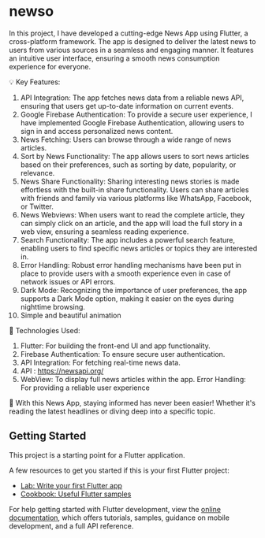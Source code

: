 # newso

In this project, I have developed a cutting-edge News App using Flutter, a cross-platform framework. The app is designed to deliver the latest news to users from various sources in a seamless and engaging manner. It features an intuitive user interface, ensuring a smooth news consumption experience for everyone.

💡 Key Features:
1.  API Integration: The app fetches news data from a reliable news API, ensuring that users get up-to-date information on current 
    events.
2.  Google Firebase Authentication: To provide a secure user experience, I have implemented Google Firebase Authentication, allowing 
    users to sign in and access personalized news content.
3.  News Fetching: Users can browse through a wide range of news articles.
4.  Sort by News Functionality: The app allows users to sort news articles based on their preferences, such as sorting by date, 
    popularity, or relevance.
5.  News Share Functionality: Sharing interesting news stories is made effortless with the built-in share functionality. Users can share 
    articles with friends and family via various platforms like WhatsApp, Facebook, or Twitter.
6.  News Webviews: When users want to read the complete article, they can simply click on an article, and the app will load the full 
    story in a web view, ensuring a seamless reading experience.
7.  Search Functionality: The app includes a powerful search feature, enabling users to find specific news articles or topics they are 
    interested in.
8.  Error Handling: Robust error handling mechanisms have been put in place to provide users with a smooth experience even in case of 
    network issues or API errors.
9.  Dark Mode: Recognizing the importance of user preferences, the app supports a Dark Mode option, making it easier on the eyes during 
    nighttime browsing.
10. Simple and beautiful animation

🔧 Technologies Used:
1. Flutter: For building the front-end UI and app functionality.
2. Firebase Authentication: To ensure secure user authentication.
3. API Integration: For fetching real-time news data.
4. API : https://newsapi.org/
5. WebView: To display full news articles within the app.
   Error Handling: For providing a reliable user experience

🌟 With this News App, staying informed has never been easier! Whether it's reading the latest headlines or diving deep into a specific topic.

## Getting Started

This project is a starting point for a Flutter application.

A few resources to get you started if this is your first Flutter project:

- [Lab: Write your first Flutter app](https://docs.flutter.dev/get-started/codelab)
- [Cookbook: Useful Flutter samples](https://docs.flutter.dev/cookbook)

For help getting started with Flutter development, view the
[online documentation](https://docs.flutter.dev/), which offers tutorials,
samples, guidance on mobile development, and a full API reference.
